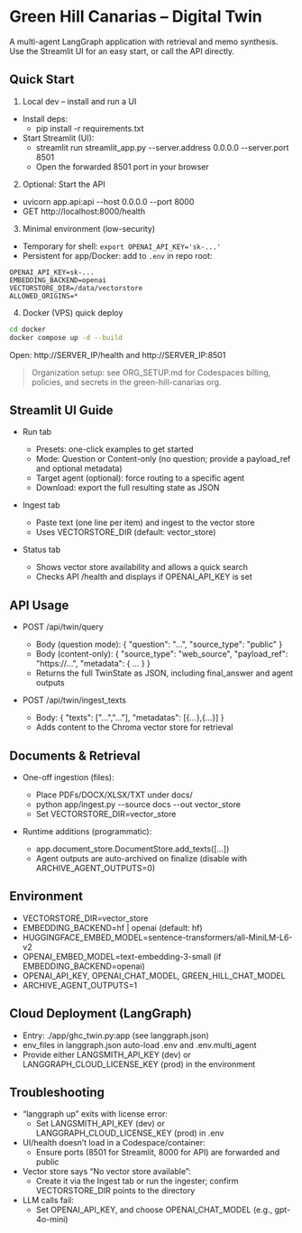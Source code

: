 # Green Hill Canarias – Digital Twin

A multi-agent LangGraph application with retrieval and memo synthesis. Use the Streamlit UI for an easy start, or call the API directly.

## Quick Start

1) Local dev – install and run a UI

- Install deps:
  - pip install -r requirements.txt
- Start Streamlit (UI):
  - streamlit run streamlit_app.py --server.address 0.0.0.0 --server.port 8501
  - Open the forwarded 8501 port in your browser

2) Optional: Start the API

- uvicorn app.api:api --host 0.0.0.0 --port 8000
- GET http://localhost:8000/health

3) Minimal environment (low-security)

- Temporary for shell: `export OPENAI_API_KEY='sk-...'`
- Persistent for app/Docker: add to `.env` in repo root:

```env
OPENAI_API_KEY=sk-...
EMBEDDING_BACKEND=openai
VECTORSTORE_DIR=/data/vectorstore
ALLOWED_ORIGINS=*
```

4) Docker (VPS) quick deploy

```bash
cd docker
docker compose up -d --build
```

Open: http://SERVER_IP/health and http://SERVER_IP:8501

> Organization setup: see ORG_SETUP.md for Codespaces billing, policies, and secrets in the green-hill-canarias org.

## Streamlit UI Guide

- Run tab
  - Presets: one-click examples to get started
  - Mode: Question or Content-only (no question; provide a payload_ref and optional metadata)
  - Target agent (optional): force routing to a specific agent
  - Download: export the full resulting state as JSON

- Ingest tab
  - Paste text (one line per item) and ingest to the vector store
  - Uses VECTORSTORE_DIR (default: vector_store)

- Status tab
  - Shows vector store availability and allows a quick search
  - Checks API /health and displays if OPENAI_API_KEY is set

## API Usage

- POST /api/twin/query
  - Body (question mode): { "question": "...", "source_type": "public" }
  - Body (content-only): { "source_type": "web_source", "payload_ref": "https://...", "metadata": { ... } }
  - Returns the full TwinState as JSON, including final_answer and agent outputs

- POST /api/twin/ingest_texts
  - Body: { "texts": ["...","..."], "metadatas": [{...},{...}] }
  - Adds content to the Chroma vector store for retrieval

## Documents & Retrieval

- One-off ingestion (files):
  - Place PDFs/DOCX/XLSX/TXT under docs/
  - python app/ingest.py --source docs --out vector_store
  - Set VECTORSTORE_DIR=vector_store

- Runtime additions (programmatic):
  - app.document_store.DocumentStore.add_texts([...])
  - Agent outputs are auto-archived on finalize (disable with ARCHIVE_AGENT_OUTPUTS=0)

## Environment

- VECTORSTORE_DIR=vector_store
- EMBEDDING_BACKEND=hf | openai (default: hf)
- HUGGINGFACE_EMBED_MODEL=sentence-transformers/all-MiniLM-L6-v2
- OPENAI_EMBED_MODEL=text-embedding-3-small (if EMBEDDING_BACKEND=openai)
- OPENAI_API_KEY, OPENAI_CHAT_MODEL, GREEN_HILL_CHAT_MODEL
- ARCHIVE_AGENT_OUTPUTS=1

## Cloud Deployment (LangGraph)

- Entry: ./app/ghc_twin.py:app (see langgraph.json)
- env_files in langgraph.json auto-load .env and .env.multi_agent
- Provide either LANGSMITH_API_KEY (dev) or LANGGRAPH_CLOUD_LICENSE_KEY (prod) in the environment

## Troubleshooting

- “langgraph up” exits with license error:
  - Set LANGSMITH_API_KEY (dev) or LANGGRAPH_CLOUD_LICENSE_KEY (prod) in .env
- UI/health doesn’t load in a Codespace/container:
  - Ensure ports (8501 for Streamlit, 8000 for API) are forwarded and public
- Vector store says “No vector store available”:
  - Create it via the Ingest tab or run the ingester; confirm VECTORSTORE_DIR points to the directory
- LLM calls fail:
  - Set OPENAI_API_KEY, and choose OPENAI_CHAT_MODEL (e.g., gpt-4o-mini)

